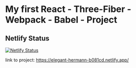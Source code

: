 # My first React - Three-Fiber - Webpack - Babel - Project

## Netlify Status

[![Netlify Status](https://api.netlify.com/api/v1/badges/38e034c5-2e59-4e61-ae30-d474d7fe3e59/deploy-status)](https://app.netlify.com/sites/elegant-hermann-b081cd/deploys)

link to project: <https://elegant-hermann-b081cd.netlify.app/>

